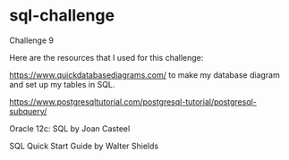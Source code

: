 # sql-challenge
Challenge 9


Here are the resources that I used for this challenge:

https://www.quickdatabasediagrams.com/ to make my database diagram and set up my tables in SQL.

https://www.postgresqltutorial.com/postgresql-tutorial/postgresql-subquery/

Oracle 12c: SQL by Joan Casteel

SQL Quick Start Guide by Walter Shields


